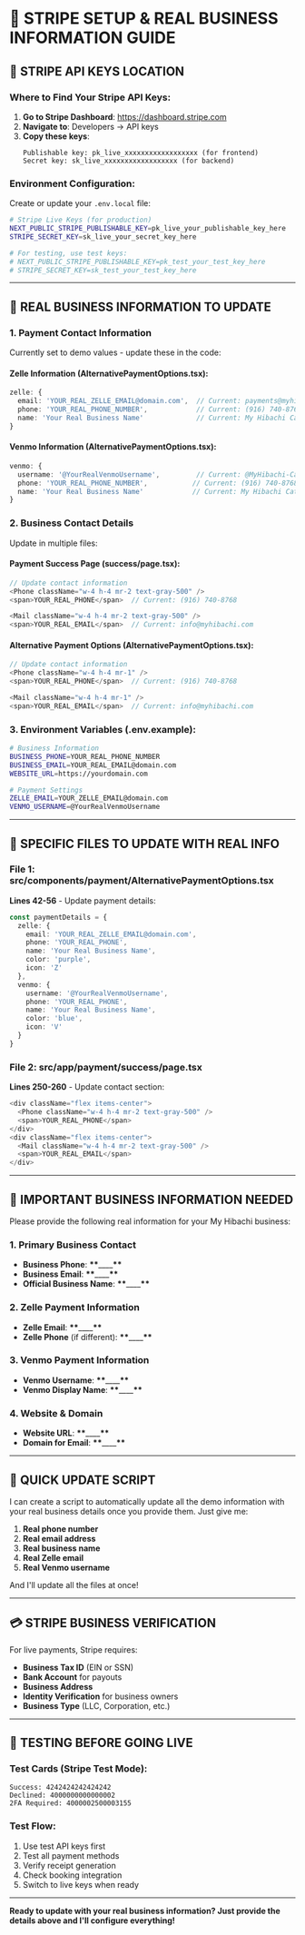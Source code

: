 # 🔧 STRIPE SETUP & REAL BUSINESS INFORMATION GUIDE

## 🔑 **STRIPE API KEYS LOCATION**

### **Where to Find Your Stripe API Keys:**

1. **Go to Stripe Dashboard**: https://dashboard.stripe.com
2. **Navigate to**: Developers → API keys
3. **Copy these keys**:
   ```
   Publishable key: pk_live_xxxxxxxxxxxxxxxxxx (for frontend)
   Secret key: sk_live_xxxxxxxxxxxxxxxxxx (for backend)
   ```

### **Environment Configuration:**

Create or update your `.env.local` file:

```bash
# Stripe Live Keys (for production)
NEXT_PUBLIC_STRIPE_PUBLISHABLE_KEY=pk_live_your_publishable_key_here
STRIPE_SECRET_KEY=sk_live_your_secret_key_here

# For testing, use test keys:
# NEXT_PUBLIC_STRIPE_PUBLISHABLE_KEY=pk_test_your_test_key_here
# STRIPE_SECRET_KEY=sk_test_your_test_key_here
```

---

## 🏢 **REAL BUSINESS INFORMATION TO UPDATE**

### **1. Payment Contact Information**

Currently set to demo values - update these in the code:

#### **Zelle Information** (AlternativePaymentOptions.tsx):

```typescript
zelle: {
  email: 'YOUR_REAL_ZELLE_EMAIL@domain.com',  // Current: payments@myhibachi.com
  phone: 'YOUR_REAL_PHONE_NUMBER',            // Current: (916) 740-8768
  name: 'Your Real Business Name'             // Current: My Hibachi Catering
}
```

#### **Venmo Information** (AlternativePaymentOptions.tsx):

```typescript
venmo: {
  username: '@YourRealVenmoUsername',         // Current: @MyHibachi-Catering
  phone: 'YOUR_REAL_PHONE_NUMBER',           // Current: (916) 740-8768
  name: 'Your Real Business Name'            // Current: My Hibachi Catering
}
```

### **2. Business Contact Details**

Update in multiple files:

#### **Payment Success Page** (success/page.tsx):

```typescript
// Update contact information
<Phone className="w-4 h-4 mr-2 text-gray-500" />
<span>YOUR_REAL_PHONE</span>  // Current: (916) 740-8768

<Mail className="w-4 h-4 mr-2 text-gray-500" />
<span>YOUR_REAL_EMAIL</span>  // Current: info@myhibachi.com
```

#### **Alternative Payment Options** (AlternativePaymentOptions.tsx):

```typescript
// Update contact information
<Phone className="w-4 h-4 mr-1" />
<span>YOUR_REAL_PHONE</span>  // Current: (916) 740-8768

<Mail className="w-4 h-4 mr-1" />
<span>YOUR_REAL_EMAIL</span>  // Current: info@myhibachi.com
```

### **3. Environment Variables** (.env.example):

```bash
# Business Information
BUSINESS_PHONE=YOUR_REAL_PHONE_NUMBER
BUSINESS_EMAIL=YOUR_REAL_EMAIL@domain.com
WEBSITE_URL=https://yourdomain.com

# Payment Settings
ZELLE_EMAIL=YOUR_ZELLE_EMAIL@domain.com
VENMO_USERNAME=@YourRealVenmoUsername
```

---

## 📝 **SPECIFIC FILES TO UPDATE WITH REAL INFO**

### **File 1: src/components/payment/AlternativePaymentOptions.tsx**

**Lines 42-56** - Update payment details:

```typescript
const paymentDetails = {
  zelle: {
    email: 'YOUR_REAL_ZELLE_EMAIL@domain.com',
    phone: 'YOUR_REAL_PHONE',
    name: 'Your Real Business Name',
    color: 'purple',
    icon: 'Z'
  },
  venmo: {
    username: '@YourRealVenmoUsername',
    phone: 'YOUR_REAL_PHONE',
    name: 'Your Real Business Name',
    color: 'blue',
    icon: 'V'
  }
}
```

### **File 2: src/app/payment/success/page.tsx**

**Lines 250-260** - Update contact section:

```typescript
<div className="flex items-center">
  <Phone className="w-4 h-4 mr-2 text-gray-500" />
  <span>YOUR_REAL_PHONE</span>
</div>
<div className="flex items-center">
  <Mail className="w-4 h-4 mr-2 text-gray-500" />
  <span>YOUR_REAL_EMAIL</span>
</div>
```

---

## 🚨 **IMPORTANT BUSINESS INFORMATION NEEDED**

Please provide the following real information for your My Hibachi business:

### **1. Primary Business Contact**

- **Business Phone**: ****\*\*****\_\_\_\_****\*\*****
- **Business Email**: ****\*\*****\_\_\_\_****\*\*****
- **Official Business Name**: ****\*\*****\_\_\_\_****\*\*****

### **2. Zelle Payment Information**

- **Zelle Email**: ****\*\*****\_\_\_\_****\*\*****
- **Zelle Phone** (if different): ****\*\*****\_\_\_\_****\*\*****

### **3. Venmo Payment Information**

- **Venmo Username**: ****\*\*****\_\_\_\_****\*\*****
- **Venmo Display Name**: ****\*\*****\_\_\_\_****\*\*****

### **4. Website & Domain**

- **Website URL**: ****\*\*****\_\_\_\_****\*\*****
- **Domain for Email**: ****\*\*****\_\_\_\_****\*\*****

---

## 🔧 **QUICK UPDATE SCRIPT**

I can create a script to automatically update all the demo information with your real business details once you provide them. Just give me:

1. **Real phone number**
2. **Real email address**
3. **Real business name**
4. **Real Zelle email**
5. **Real Venmo username**

And I'll update all the files at once!

---

## 💳 **STRIPE BUSINESS VERIFICATION**

For live payments, Stripe requires:

- **Business Tax ID** (EIN or SSN)
- **Bank Account** for payouts
- **Business Address**
- **Identity Verification** for business owners
- **Business Type** (LLC, Corporation, etc.)

---

## 🧪 **TESTING BEFORE GOING LIVE**

### **Test Cards (Stripe Test Mode)**:

```
Success: 4242424242424242
Declined: 4000000000000002
2FA Required: 4000002500003155
```

### **Test Flow**:

1. Use test API keys first
2. Test all payment methods
3. Verify receipt generation
4. Check booking integration
5. Switch to live keys when ready

---

**Ready to update with your real business information? Just provide the details above and I'll configure everything!**
